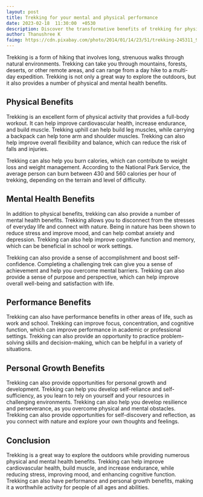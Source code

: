 ```yaml
---
layout: post
title: Trekking for your mental and physical performance
date: 2023-02-18  11:30:00  +0530
description: Discover the transformative benefits of trekking for physical and mental health, as well as performance in work and school, in this energizing blog post.
author: Thanushree K
faimg: https://cdn.pixabay.com/photo/2014/01/14/23/51/trekking-245311_960_720.jpg
---
```


Trekking is a form of hiking that involves long, strenuous walks through natural environments. Trekking can take you through mountains, forests, deserts, or other remote areas, and can range from a day hike to a multi-day expedition. Trekking is not only a great way to explore the outdoors, but it also provides a number of physical and mental health benefits.

## Physical Benefits

Trekking is an excellent form of physical activity that provides a full-body workout. It can help improve cardiovascular health, increase endurance, and build muscle. Trekking uphill can help build leg muscles, while carrying a backpack can help tone arm and shoulder muscles. Trekking can also help improve overall flexibility and balance, which can reduce the risk of falls and injuries.

Trekking can also help you burn calories, which can contribute to weight loss and weight management. According to the National Park Service, the average person can burn between 430 and 560 calories per hour of trekking, depending on the terrain and level of difficulty.

## Mental Health Benefits

In addition to physical benefits, trekking can also provide a number of mental health benefits. Trekking allows you to disconnect from the stresses of everyday life and connect with nature. Being in nature has been shown to reduce stress and improve mood, and can help combat anxiety and depression. Trekking can also help improve cognitive function and memory, which can be beneficial in school or work settings.

Trekking can also provide a sense of accomplishment and boost self-confidence. Completing a challenging trek can give you a sense of achievement and help you overcome mental barriers. Trekking can also provide a sense of purpose and perspective, which can help improve overall well-being and satisfaction with life.

## Performance Benefits

Trekking can also have performance benefits in other areas of life, such as work and school. Trekking can improve focus, concentration, and cognitive function, which can improve performance in academic or professional settings. Trekking can also provide an opportunity to practice problem-solving skills and decision-making, which can be helpful in a variety of situations.

## Personal Growth Benefits

Trekking can also provide opportunities for personal growth and development. Trekking can help you develop self-reliance and self-sufficiency, as you learn to rely on yourself and your resources in challenging environments. Trekking can also help you develop resilience and perseverance, as you overcome physical and mental obstacles. Trekking can also provide opportunities for self-discovery and reflection, as you connect with nature and explore your own thoughts and feelings.

## Conclusion

Trekking is a great way to explore the outdoors while providing numerous physical and mental health benefits. Trekking can help improve cardiovascular health, build muscle, and increase endurance, while reducing stress, improving mood, and enhancing cognitive function. Trekking can also have performance and personal growth benefits, making it a worthwhile activity for people of all ages and abilities.